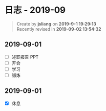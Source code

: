 日志 - 2019-09
===

> Create by **jsliang** on **2019-9-1 19:29:13**  
> Recently revised in **2019-09-02 13:54:32**

## 2019-09-01

* [ ] 述职报告 PPT
* [ ] 开会
* [ ] 学习
* [ ] 锻炼

## 2019-09-01

* [x] 休息